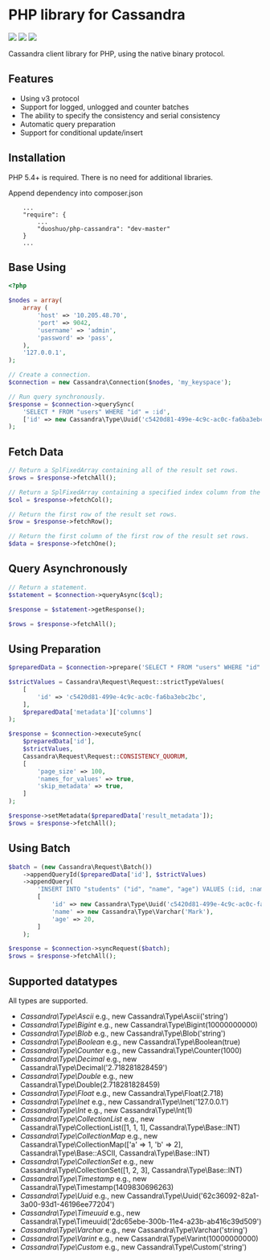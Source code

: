 PHP library for Cassandra
=========================

<a href="https://codeclimate.com/github/duoshuo/php-cassandra/"><img src="https://codeclimate.com/github/duoshuo/php-cassandra.png" /></a>
<a href="https://scrutinizer-ci.com/g/duoshuo/php-cassandra/"><img src="https://scrutinizer-ci.com/g/duoshuo/php-cassandra/badges/quality-score.png?b=master" /></a>
<a href="https://scrutinizer-ci.com/g/duoshuo/php-cassandra/"><img src="https://scrutinizer-ci.com/g/duoshuo/php-cassandra/badges/build.png?b=master" /></a>

Cassandra client library for PHP, using the native binary protocol.

## Features
* Using v3 protocol
* Support for logged, unlogged and counter batches
* The ability to specify the consistency and serial consistency
* Automatic query preparation
* Support for conditional update/insert

## Installation

PHP 5.4+ is required. There is no need for additional libraries.

Append dependency into composer.json

```
	...
	"require": {
		...
		"duoshuo/php-cassandra": "dev-master"
	}
	...
```

## Base Using

```php
<?php

$nodes = array(
	array (
		'host' => '10.205.48.70',
		'port' => 9042,
		'username' => 'admin',
		'password' => 'pass',
	),
	'127.0.0.1',
);

// Create a connection.
$connection = new Cassandra\Connection($nodes, 'my_keyspace');

// Run query synchronously.
$response = $connection->querySync(
	'SELECT * FROM "users" WHERE "id" = :id',
	['id' => new Cassandra\Type\Uuid('c5420d81-499e-4c9c-ac0c-fa6ba3ebc2bc')],
);
```

## Fetch Data

```php
// Return a SplFixedArray containing all of the result set rows.
$rows = $response->fetchAll();

// Return a SplFixedArray containing a specified index column from the result set rows.
$col = $response->fetchCol();

// Return the first row of the result set rows.
$row = $response->fetchRow();

// Return the first column of the first row of the result set rows.
$data = $response->fetchOne();
```

## Query Asynchronously

```php
// Return a statement.
$statement = $connection->queryAsync($cql);

$response = $statement->getResponse();

$rows = $response->fetchAll();
```

## Using Preparation

```php
$preparedData = $connection->prepare('SELECT * FROM "users" WHERE "id" = :id');

$strictValues = Cassandra\Request\Request::strictTypeValues(
	[
		'id' => 'c5420d81-499e-4c9c-ac0c-fa6ba3ebc2bc',
	],
	$preparedData['metadata']['columns']
);

$response = $connection->executeSync(
	$preparedData['id'],
	$strictValues,
	Cassandra\Request\Request::CONSISTENCY_QUORUM,
	[
		'page_size' => 100,
		'names_for_values' => true,
		'skip_metadata' => true,
	]
);

$response->setMetadata($preparedData['result_metadata']);
$rows = $response->fetchAll();
```

## Using Batch

```php
$batch = (new Cassandra\Request\Batch())
	->appendQueryId($preparedData['id'], $strictValues)
	->appendQuery(
		'INSERT INTO "students" ("id", "name", "age") VALUES (:id, :name, :age)',
		[
			'id' => new Cassandra\Type\Uuid('c5420d81-499e-4c9c-ac0c-fa6ba3ebc2bc'),
			'name' => new Cassandra\Type\Varchar('Mark'),
			'age' => 20,
		]
	);

$response = $connection->syncRequest($batch);
$rows = $response->fetchAll();
```

## Supported datatypes

All types are supported.

* *Cassandra\Type\Ascii*
  e.g., new Cassandra\Type\Ascii('string')
* *Cassandra\Type\Bigint*
  e.g., new Cassandra\Type\Bigint(10000000000)
* *Cassandra\Type\Blob*
  e.g., new Cassandra\Type\Blob('string')
* *Cassandra\Type\Boolean*
  e.g., new Cassandra\Type\Boolean(true)
* *Cassandra\Type\Counter*
  e.g., new Cassandra\Type\Counter(1000)
* *Cassandra\Type\Decimal*
  e.g., new Cassandra\Type\Decimal('2.718281828459')
* *Cassandra\Type\Double*
  e.g., new Cassandra\Type\Double(2.718281828459)
* *Cassandra\Type\Float*
  e.g., new Cassandra\Type\Float(2.718)
* *Cassandra\Type\Inet*
  e.g., new Cassandra\Type\Inet('127.0.0.1')
* *Cassandra\Type\Int*
  e.g., new Cassandra\Type\Int(1)
* *Cassandra\Type\CollectionList*
  e.g., new Cassandra\Type\CollectionList([1, 1, 1], Cassandra\Type\Base::INT)
* *Cassandra\Type\CollectionMap*
  e.g., new Cassandra\Type\CollectionMap(['a' => 1, 'b' => 2], Cassandra\Type\Base::ASCII, Cassandra\Type\Base::INT)
* *Cassandra\Type\CollectionSet*
  e.g., new Cassandra\Type\CollectionSet([1, 2, 3], Cassandra\Type\Base::INT)
* *Cassandra\Type\Timestamp*
  e.g., new Cassandra\Type\Timestamp(1409830696263)
* *Cassandra\Type\Uuid*
  e.g., new Cassandra\Type\Uuid('62c36092-82a1-3a00-93d1-46196ee77204')
* *Cassandra\Type\Timeuuid*
  e.g., new Cassandra\Type\Timeuuid('2dc65ebe-300b-11e4-a23b-ab416c39d509')
* *Cassandra\Type\Varchar*
  e.g., new Cassandra\Type\Varchar('string')
* *Cassandra\Type\Varint*
  e.g., new Cassandra\Type\Varint(10000000000)
* *Cassandra\Type\Custom*
  e.g., new Cassandra\Type\Custom('string')
